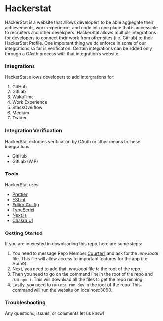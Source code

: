 # Hackerstat

HackerStat is a website that allows developers to be able aggregate their achievements, work experience, and code into one place that is accessible to recruiters and other developers. HackerStat allows multiple integrations for developers to connect their work from other sites (i.e. Github) to their HackerStat Profile. One important thing we do enforce in some of our integrations so far is verification. Certain integrations can be added only through a OAuth process with that integration's website.

### Integrations

HackerStat allows developers to add intergrations for:

1. GitHub
2. GitLab
3. WakaTime
4. Work Experience
5. StackOverflow
6. Medium
7. Twitter

### Integration Verification

HackerStat enforces verification by OAuth or other means to these integrations:

- GitHub
- GitLab (WIP)

### Tools

HackerStat uses:

- [Prettier](https://prettier.io/)
- [ESLint](https://eslint.org/)
- [Editor Config](https://editorconfig.org/)
- [TypeScript](https://www.typescriptlang.org/)
- [Next.js](https://nextjs.org/)
- [Chakra UI](https://chakra-ui.com/)

### Getting Started

If you are interested in downloading this repo, here are some steps:

1. You need to message Repo Member [Cgunter1](https://github.com/Cgunter1) and ask for the _.env.local_ file. This file will allow access to important features for the app (i.e. Auth0).
2. Next, you need to add that _.env.local_ file to the root of the repo.
3. Then you need to go on the command line in the root of the repo and run `npm i`. This will download all the files to get the repo running.
4. Lastly, you need to run `npm run dev` in the root of the repo. This command will run the website on <localhost:3000>.

### Troubleshooting

Any questions, issues, or comments let us know!
